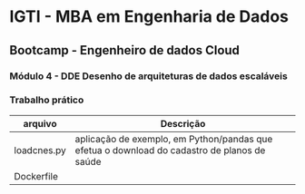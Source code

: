 # IGTI - MBA em Engenharia de Dados
## Bootcamp - Engenheiro de dados Cloud
### Módulo 4 - DDE Desenho de arquiteturas de dados escaláveis

### Trabalho prático

| arquivo | Descrição
| - | - |
| loadcnes.py | aplicação de exemplo, em Python/pandas que efetua o download do cadastro de planos de saúde 
| Dockerfile | 